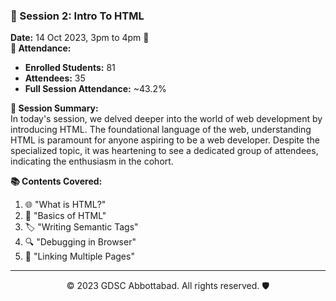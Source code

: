 
### 📅 Session 2: Intro To HTML
**Date:** 14 Oct 2023, 3pm to 4pm 📌  
**👥 Attendance:**  
- **Enrolled Students:** 81  
- **Attendees:** 35  
- **Full Session Attendance:** ~43.2%  

**📜 Session Summary:**  
In today's session, we delved deeper into the world of web development by introducing HTML. The foundational language of the web, understanding HTML is paramount for anyone aspiring to be a web developer. Despite the specialized topic, it was heartening to see a dedicated group of attendees, indicating the enthusiasm in the cohort. 

**📚 Contents Covered:**  
1. 🌐 "What is HTML?"
2. 📘 "Basics of HTML"
3. 🏷️ "Writing Semantic Tags"
4. 🔍 "Debugging in Browser"
5. 🔗 "Linking Multiple Pages"

---

<p align="center">
    &copy; 2023 GDSC Abbottabad. All rights reserved. 🛡️
</p>